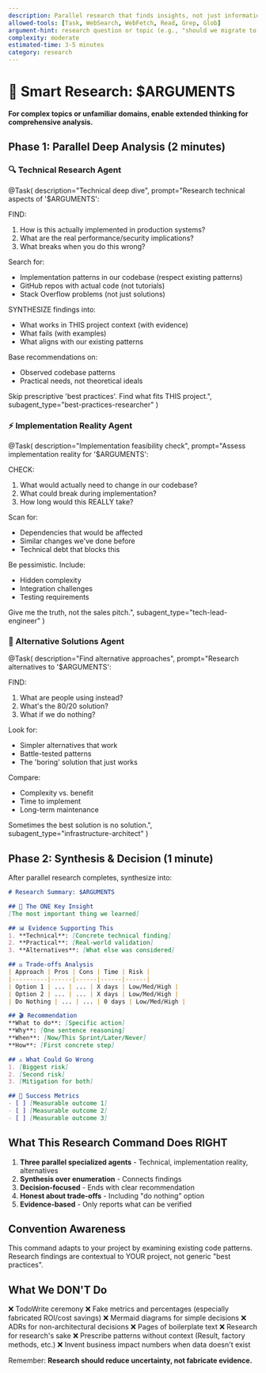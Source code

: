 ```yaml
---
description: Parallel research that finds insights, not just information
allowed-tools: [Task, WebSearch, WebFetch, Read, Grep, Glob]
argument-hint: research question or topic (e.g., "should we migrate to .NET 9", "best auth pattern for multi-tenant")
complexity: moderate
estimated-time: 3-5 minutes
category: research
---
```


# 🧠 Smart Research: $ARGUMENTS

**For complex topics or unfamiliar domains, enable extended thinking for comprehensive analysis.**

## Phase 1: Parallel Deep Analysis (2 minutes)

### 🔍 Technical Research Agent
@Task(
  description="Technical deep dive",
  prompt="Research technical aspects of '$ARGUMENTS':

  FIND:
  1. How is this actually implemented in production systems?
  2. What are the real performance/security implications?
  3. What breaks when you do this wrong?

  Search for:
  - Implementation patterns in our codebase (respect existing patterns)
  - GitHub repos with actual code (not tutorials)
  - Stack Overflow problems (not just solutions)

  SYNTHESIZE findings into:
  - What works in THIS project context (with evidence)
  - What fails (with examples)
  - What aligns with our existing patterns

  Base recommendations on:
  - Observed codebase patterns
  - Practical needs, not theoretical ideals

  Skip prescriptive 'best practices'. Find what fits THIS project.",
  subagent_type="best-practices-researcher"
)

### ⚡ Implementation Reality Agent
@Task(
  description="Implementation feasibility check",
  prompt="Assess implementation reality for '$ARGUMENTS':
  
  CHECK:
  1. What would actually need to change in our codebase?
  2. What could break during implementation?
  3. How long would this REALLY take?
  
  Scan for:
  - Dependencies that would be affected
  - Similar changes we've done before
  - Technical debt that blocks this
  
  Be pessimistic. Include:
  - Hidden complexity
  - Integration challenges  
  - Testing requirements
  
  Give me the truth, not the sales pitch.",
  subagent_type="tech-lead-engineer"
)

### 🔄 Alternative Solutions Agent
@Task(
  description="Find alternative approaches",
  prompt="Research alternatives to '$ARGUMENTS':
  
  FIND:
  1. What are people using instead?
  2. What's the 80/20 solution?
  3. What if we do nothing?
  
  Look for:
  - Simpler alternatives that work
  - Battle-tested patterns
  - The 'boring' solution that just works
  
  Compare:
  - Complexity vs. benefit
  - Time to implement
  - Long-term maintenance
  
  Sometimes the best solution is no solution.",
  subagent_type="infrastructure-architect"
)

## Phase 2: Synthesis & Decision (1 minute)

After parallel research completes, synthesize into:

```markdown
# Research Summary: $ARGUMENTS

## 🎯 The ONE Key Insight
[The most important thing we learned]

## 📊 Evidence Supporting This
1. **Technical**: [Concrete technical finding]
2. **Practical**: [Real-world validation]
3. **Alternatives**: [What else was considered]

## ⚖️ Trade-offs Analysis
| Approach | Pros | Cons | Time | Risk |
|----------|------|------|------|------|
| Option 1 | ... | ... | X days | Low/Med/High |
| Option 2 | ... | ... | X days | Low/Med/High |
| Do Nothing | ... | ... | 0 days | Low/Med/High |

## 🎬 Recommendation
**What to do**: [Specific action]
**Why**: [One sentence reasoning]
**When**: [Now/This Sprint/Later/Never]
**How**: [First concrete step]

## ⚠️ What Could Go Wrong
1. [Biggest risk]
2. [Second risk]
3. [Mitigation for both]

## 📏 Success Metrics
- [ ] [Measurable outcome 1]
- [ ] [Measurable outcome 2]
- [ ] [Measurable outcome 3]
```

## What This Research Command Does RIGHT

1. **Three parallel specialized agents** - Technical, implementation reality, alternatives
2. **Synthesis over enumeration** - Connects findings
3. **Decision-focused** - Ends with clear recommendation
4. **Honest about trade-offs** - Including "do nothing" option
5. **Evidence-based** - Only reports what can be verified

## Convention Awareness

This command adapts to your project by examining existing code patterns. Research findings are contextual to YOUR project, not generic "best practices".

## What We DON'T Do

❌ TodoWrite ceremony
❌ Fake metrics and percentages (especially fabricated ROI/cost savings)
❌ Mermaid diagrams for simple decisions
❌ ADRs for non-architectural decisions
❌ Pages of boilerplate text
❌ Research for research's sake
❌ Prescribe patterns without context (Result<T>, factory methods, etc.)
❌ Invent business impact numbers when data doesn't exist

Remember: **Research should reduce uncertainty, not fabricate evidence.**